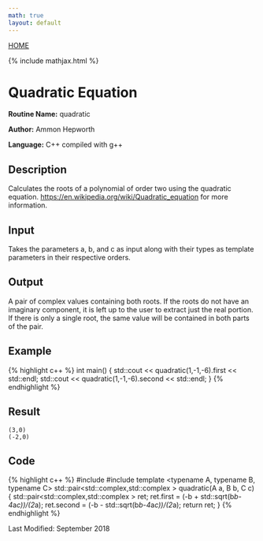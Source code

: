 ```yaml
---
math: true
layout: default
---
```

<a href="https://ammonhepworth.github.io/MATH4610/index">HOME</a>

{% include mathjax.html %}

# Quadratic Equation

**Routine Name:** quadratic

**Author:** Ammon Hepworth

**Language:** C++ compiled with g++


## Description

Calculates the roots of a polynomial of order two using the quadratic equation. https://en.wikipedia.org/wiki/Quadratic_equation for more information.

## Input

Takes the parameters a, b, and c as input along with their types as template parameters in their respective orders.

## Output

A pair of complex values containing both roots. If the roots do not have an imaginary component, it is left up to the user to extract just the real portion. If there is only a single root, the same value will be contained in both parts of the pair.

## Example

{% highlight c++ %}
int main() 
{
  std::cout << quadratic(1,-1,-6).first << std::endl;
  std::cout << quadratic(1,-1,-6).second << std::endl;
}
{% endhighlight %}

## Result
```
(3,0)
(-2,0)
```

## Code

{% highlight c++ %}
#include <complex>
#include <utility>
template <typename A, typename B, typename C>
std::pair<std::complex<double>,std::complex<double> > quadratic(A a, B b, C c)
{
  std::pair<std::complex<double>,std::complex<double> > ret;
  ret.first = (-b + std::sqrt(b*b-4*a*c))/(2*a);
  ret.second = (-b - std::sqrt(b*b-4*a*c))/(2*a);
  return ret;
}
{% endhighlight %}

Last Modified: September 2018
